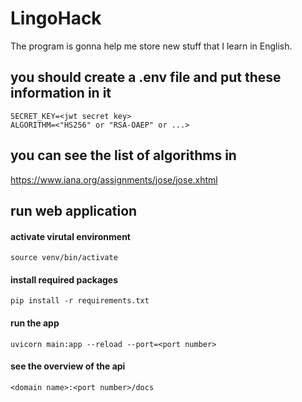 # LingoHack
The program is gonna help me store new stuff that I learn in English.

## you should create a .env file and put these information in it
```
SECRET_KEY=<jwt secret key>
ALGORITHM=<"HS256" or "RSA-OAEP" or ...>
```

## you can see the list of algorithms in
https://www.iana.org/assignments/jose/jose.xhtml

## run web application
#### activate virutal environment
```source venv/bin/activate```

#### install required packages
```pip install -r requirements.txt```

#### run the app
```uvicorn main:app --reload --port=<port number>```

#### see the overview of the api
```<domain name>:<port number>/docs```
